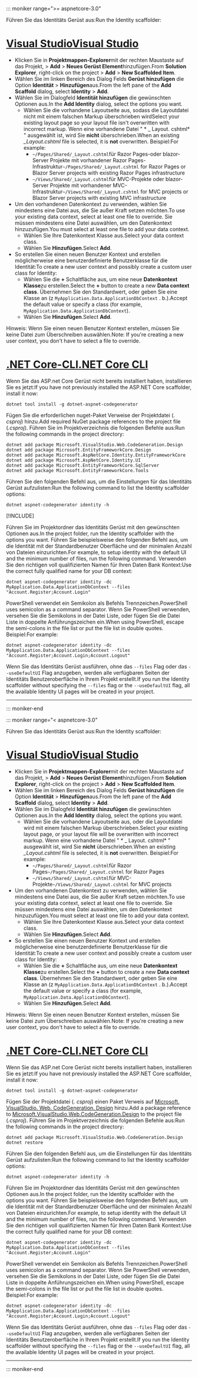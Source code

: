 ::: moniker range=">= aspnetcore-3.0"

<span data-ttu-id="47d03-101">Führen Sie das Identitäts Gerüst aus:</span><span class="sxs-lookup"><span data-stu-id="47d03-101">Run the Identity scaffolder:</span></span>

# <a name="visual-studio"></a>[<span data-ttu-id="47d03-102">Visual Studio</span><span class="sxs-lookup"><span data-stu-id="47d03-102">Visual Studio</span></span>](#tab/visual-studio)

* <span data-ttu-id="47d03-103">Klicken Sie in **Projektmappen-Explorer**mit der rechten Maustaste auf das Projekt, > **Add** > **Neues Gerüst Element**hinzufügen.</span><span class="sxs-lookup"><span data-stu-id="47d03-103">From **Solution Explorer**, right-click on the project > **Add** > **New Scaffolded Item**.</span></span>
* <span data-ttu-id="47d03-104">Wählen Sie im linken Bereich des Dialog Felds **Gerüst hinzufügen** die Option **Identität** > **Hinzufügen**aus.</span><span class="sxs-lookup"><span data-stu-id="47d03-104">From the left pane of the **Add Scaffold** dialog, select **Identity** > **Add**.</span></span>
* <span data-ttu-id="47d03-105">Wählen Sie im Dialogfeld **Identität hinzufügen** die gewünschten Optionen aus.</span><span class="sxs-lookup"><span data-stu-id="47d03-105">In the **Add Identity** dialog, select the options you want.</span></span>
  * <span data-ttu-id="47d03-106">Wählen Sie die vorhandene Layoutseite aus, sodass die Layoutdatei nicht mit einem falschen Markup überschrieben wird</span><span class="sxs-lookup"><span data-stu-id="47d03-106">Select your existing layout page so your layout file isn't overwritten with incorrect markup.</span></span> <span data-ttu-id="47d03-107">Wenn eine vorhandene Datei " \* \_ Layout. cshtml\* " ausgewählt ist, wird Sie **nicht** überschrieben.</span><span class="sxs-lookup"><span data-stu-id="47d03-107">When an existing *\_Layout.cshtml* file is selected, it is **not** overwritten.</span></span> <span data-ttu-id="47d03-108">Beispiel:</span><span class="sxs-lookup"><span data-stu-id="47d03-108">For example:</span></span>
    * <span data-ttu-id="47d03-109">`~/Pages/Shared/_Layout.cshtml`für Razor Pages-oder blazor-Server Projekte mit vorhandener Razor Pages-Infrastruktur</span><span class="sxs-lookup"><span data-stu-id="47d03-109">`~/Pages/Shared/_Layout.cshtml` for Razor Pages or Blazor Server projects with existing Razor Pages infrastructure</span></span>
    * <span data-ttu-id="47d03-110">`~/Views/Shared/_Layout.cshtml`für MVC-Projekte oder blazor-Server Projekte mit vorhandener MVC-Infrastruktur</span><span class="sxs-lookup"><span data-stu-id="47d03-110">`~/Views/Shared/_Layout.cshtml` for MVC projects or Blazor Server projects with existing MVC infrastructure</span></span>
* <span data-ttu-id="47d03-111">Um den vorhandenen Datenkontext zu verwenden, wählen Sie mindestens eine Datei aus, die Sie außer Kraft setzen möchten.</span><span class="sxs-lookup"><span data-stu-id="47d03-111">To use your existing data context, select at least one file to override.</span></span> <span data-ttu-id="47d03-112">Sie müssen mindestens eine Datei auswählen, um den Datenkontext hinzuzufügen.</span><span class="sxs-lookup"><span data-stu-id="47d03-112">You must select at least one file to add your data context.</span></span>
  * <span data-ttu-id="47d03-113">Wählen Sie Ihre Datenkontext Klasse aus.</span><span class="sxs-lookup"><span data-stu-id="47d03-113">Select your data context class.</span></span>
  * <span data-ttu-id="47d03-114">Wählen Sie **Hinzufügen**.</span><span class="sxs-lookup"><span data-stu-id="47d03-114">Select **Add**.</span></span>
* <span data-ttu-id="47d03-115">So erstellen Sie einen neuen Benutzer Kontext und erstellen möglicherweise eine benutzerdefinierte Benutzerklasse für die Identität:</span><span class="sxs-lookup"><span data-stu-id="47d03-115">To create a new user context and possibly create a custom user class for Identity:</span></span>
  * <span data-ttu-id="47d03-116">Wählen Sie die **+** Schaltfläche aus, um eine neue **Datenkontext Klasse**zu erstellen.</span><span class="sxs-lookup"><span data-stu-id="47d03-116">Select the **+** button to create a new **Data context class**.</span></span> <span data-ttu-id="47d03-117">Übernehmen Sie den Standardwert, oder geben Sie eine Klasse an (z `MyApplication.Data.ApplicationDbContext` . b.).</span><span class="sxs-lookup"><span data-stu-id="47d03-117">Accept the default value or specify a class (for example, `MyApplication.Data.ApplicationDbContext`).</span></span>
  * <span data-ttu-id="47d03-118">Wählen Sie **Hinzufügen**.</span><span class="sxs-lookup"><span data-stu-id="47d03-118">Select **Add**.</span></span>

<span data-ttu-id="47d03-119">Hinweis: Wenn Sie einen neuen Benutzer Kontext erstellen, müssen Sie keine Datei zum Überschreiben auswählen.</span><span class="sxs-lookup"><span data-stu-id="47d03-119">Note: If you're creating a new user context, you don't have to select a file to override.</span></span>

# <a name="net-core-cli"></a>[<span data-ttu-id="47d03-120">.NET Core-CLI</span><span class="sxs-lookup"><span data-stu-id="47d03-120">.NET Core CLI</span></span>](#tab/netcore-cli)

<span data-ttu-id="47d03-121">Wenn Sie das ASP.net Core Gerüst nicht bereits installiert haben, installieren Sie es jetzt:</span><span class="sxs-lookup"><span data-stu-id="47d03-121">If you have not previously installed the ASP.NET Core scaffolder, install it now:</span></span>

```dotnetcli
dotnet tool install -g dotnet-aspnet-codegenerator
```

<span data-ttu-id="47d03-122">Fügen Sie die erforderlichen nuget-Paket Verweise der Projektdatei (*. csproj*) hinzu.</span><span class="sxs-lookup"><span data-stu-id="47d03-122">Add required NuGet package references to the project file (*.csproj*).</span></span> <span data-ttu-id="47d03-123">Führen Sie im Projektverzeichnis die folgenden Befehle aus:</span><span class="sxs-lookup"><span data-stu-id="47d03-123">Run the following commands in the project directory:</span></span>

```dotnetcli
dotnet add package Microsoft.VisualStudio.Web.CodeGeneration.Design
dotnet add package Microsoft.EntityFrameworkCore.Design
dotnet add package Microsoft.AspNetCore.Identity.EntityFrameworkCore
dotnet add package Microsoft.AspNetCore.Identity.UI
dotnet add package Microsoft.EntityFrameworkCore.SqlServer
dotnet add package Microsoft.EntityFrameworkCore.Tools
```

<span data-ttu-id="47d03-124">Führen Sie den folgenden Befehl aus, um die Einstellungen für das Identitäts Gerüst aufzulisten:</span><span class="sxs-lookup"><span data-stu-id="47d03-124">Run the following command to list the Identity scaffolder options:</span></span>

```dotnetcli
dotnet aspnet-codegenerator identity -h
```

[!INCLUDE[](~/includes/scaffoldTFM.md)]

<span data-ttu-id="47d03-125">Führen Sie im Projektordner das Identitäts Gerüst mit den gewünschten Optionen aus.</span><span class="sxs-lookup"><span data-stu-id="47d03-125">In the project folder, run the Identity scaffolder with the options you want.</span></span> <span data-ttu-id="47d03-126">Führen Sie beispielsweise den folgenden Befehl aus, um die Identität mit der Standardbenutzer Oberfläche und der minimalen Anzahl von Dateien einzurichten.</span><span class="sxs-lookup"><span data-stu-id="47d03-126">For example, to setup identity with the default UI and the minimum number of files, run the following command.</span></span> <span data-ttu-id="47d03-127">Verwenden Sie den richtigen voll qualifizierten Namen für Ihren Daten Bank Kontext:</span><span class="sxs-lookup"><span data-stu-id="47d03-127">Use the correct fully qualified name for your DB context:</span></span>

```dotnetcli
dotnet aspnet-codegenerator identity -dc MyApplication.Data.ApplicationDbContext --files "Account.Register;Account.Login"
```

<span data-ttu-id="47d03-128">PowerShell verwendet ein Semikolon als Befehls Trennzeichen.</span><span class="sxs-lookup"><span data-stu-id="47d03-128">PowerShell uses semicolon as a command separator.</span></span> <span data-ttu-id="47d03-129">Wenn Sie PowerShell verwenden, versehen Sie die Semikolons in der Datei Liste, oder fügen Sie die Datei Liste in doppelte Anführungszeichen ein.</span><span class="sxs-lookup"><span data-stu-id="47d03-129">When using PowerShell, escape the semi-colons in the file list or put the file list in double quotes.</span></span> <span data-ttu-id="47d03-130">Beispiel:</span><span class="sxs-lookup"><span data-stu-id="47d03-130">For example:</span></span>

```dotnetcli
dotnet aspnet-codegenerator identity -dc MyApplication.Data.ApplicationDbContext --files "Account.Register;Account.Login;Account.Logout"
```

<span data-ttu-id="47d03-131">Wenn Sie das Identitäts Gerüst ausführen, ohne das `--files` Flag oder das `--useDefaultUI` Flag anzugeben, werden alle verfügbaren Seiten der Identitäts Benutzeroberfläche in Ihrem Projekt erstellt.</span><span class="sxs-lookup"><span data-stu-id="47d03-131">If you run the Identity scaffolder without specifying the `--files` flag or the `--useDefaultUI` flag, all the available Identity UI pages will be created in your project.</span></span>

---

::: moniker-end

::: moniker range="< aspnetcore-3.0"

<span data-ttu-id="47d03-132">Führen Sie das Identitäts Gerüst aus:</span><span class="sxs-lookup"><span data-stu-id="47d03-132">Run the Identity scaffolder:</span></span>

# <a name="visual-studio"></a>[<span data-ttu-id="47d03-133">Visual Studio</span><span class="sxs-lookup"><span data-stu-id="47d03-133">Visual Studio</span></span>](#tab/visual-studio)

* <span data-ttu-id="47d03-134">Klicken Sie in **Projektmappen-Explorer**mit der rechten Maustaste auf das Projekt, > **Add** > **Neues Gerüst Element**hinzufügen.</span><span class="sxs-lookup"><span data-stu-id="47d03-134">From **Solution Explorer**, right-click on the project > **Add** > **New Scaffolded Item**.</span></span>
* <span data-ttu-id="47d03-135">Wählen Sie im linken Bereich des Dialog Felds **Gerüst hinzufügen** die Option **Identität** > **Hinzufügen**aus.</span><span class="sxs-lookup"><span data-stu-id="47d03-135">From the left pane of the **Add Scaffold** dialog, select **Identity** > **Add**.</span></span>
* <span data-ttu-id="47d03-136">Wählen Sie im Dialogfeld **Identität hinzufügen** die gewünschten Optionen aus.</span><span class="sxs-lookup"><span data-stu-id="47d03-136">In the **Add Identity** dialog, select the options you want.</span></span>
  * <span data-ttu-id="47d03-137">Wählen Sie die vorhandene Layoutseite aus, oder die Layoutdatei wird mit einem falschen Markup überschrieben.</span><span class="sxs-lookup"><span data-stu-id="47d03-137">Select your existing layout page, or your layout file will be overwritten with incorrect markup.</span></span> <span data-ttu-id="47d03-138">Wenn eine vorhandene Datei " \* \_ Layout. cshtml\* " ausgewählt ist, wird Sie **nicht** überschrieben.</span><span class="sxs-lookup"><span data-stu-id="47d03-138">When an existing *\_Layout.cshtml* file is selected, it is **not** overwritten.</span></span> <span data-ttu-id="47d03-139">Beispiel:</span><span class="sxs-lookup"><span data-stu-id="47d03-139">For example:</span></span>
    * <span data-ttu-id="47d03-140">`~/Pages/Shared/_Layout.cshtml`für Razor Pages</span><span class="sxs-lookup"><span data-stu-id="47d03-140">`~/Pages/Shared/_Layout.cshtml` for Razor Pages</span></span>
    * <span data-ttu-id="47d03-141">`~/Views/Shared/_Layout.cshtml`für MVC-Projekte</span><span class="sxs-lookup"><span data-stu-id="47d03-141">`~/Views/Shared/_Layout.cshtml` for MVC projects</span></span>
* <span data-ttu-id="47d03-142">Um den vorhandenen Datenkontext zu verwenden, wählen Sie mindestens eine Datei aus, die Sie außer Kraft setzen möchten.</span><span class="sxs-lookup"><span data-stu-id="47d03-142">To use your existing data context, select at least one file to override.</span></span> <span data-ttu-id="47d03-143">Sie müssen mindestens eine Datei auswählen, um den Datenkontext hinzuzufügen.</span><span class="sxs-lookup"><span data-stu-id="47d03-143">You must select at least one file to add your data context.</span></span>
  * <span data-ttu-id="47d03-144">Wählen Sie Ihre Datenkontext Klasse aus.</span><span class="sxs-lookup"><span data-stu-id="47d03-144">Select your data context class.</span></span>
  * <span data-ttu-id="47d03-145">Wählen Sie **Hinzufügen**.</span><span class="sxs-lookup"><span data-stu-id="47d03-145">Select **Add**.</span></span>
* <span data-ttu-id="47d03-146">So erstellen Sie einen neuen Benutzer Kontext und erstellen möglicherweise eine benutzerdefinierte Benutzerklasse für die Identität:</span><span class="sxs-lookup"><span data-stu-id="47d03-146">To create a new user context and possibly create a custom user class for Identity:</span></span>
  * <span data-ttu-id="47d03-147">Wählen Sie die **+** Schaltfläche aus, um eine neue **Datenkontext Klasse**zu erstellen.</span><span class="sxs-lookup"><span data-stu-id="47d03-147">Select the **+** button to create a new **Data context class**.</span></span> <span data-ttu-id="47d03-148">Übernehmen Sie den Standardwert, oder geben Sie eine Klasse an (z `MyApplication.Data.ApplicationDbContext` . b.).</span><span class="sxs-lookup"><span data-stu-id="47d03-148">Accept the default value or specify a class (for example, `MyApplication.Data.ApplicationDbContext`).</span></span>
  * <span data-ttu-id="47d03-149">Wählen Sie **Hinzufügen**.</span><span class="sxs-lookup"><span data-stu-id="47d03-149">Select **Add**.</span></span>

<span data-ttu-id="47d03-150">Hinweis: Wenn Sie einen neuen Benutzer Kontext erstellen, müssen Sie keine Datei zum Überschreiben auswählen.</span><span class="sxs-lookup"><span data-stu-id="47d03-150">Note: If you're creating a new user context, you don't have to select a file to override.</span></span>

# <a name="net-core-cli"></a>[<span data-ttu-id="47d03-151">.NET Core-CLI</span><span class="sxs-lookup"><span data-stu-id="47d03-151">.NET Core CLI</span></span>](#tab/netcore-cli)

<span data-ttu-id="47d03-152">Wenn Sie das ASP.net Core Gerüst nicht bereits installiert haben, installieren Sie es jetzt:</span><span class="sxs-lookup"><span data-stu-id="47d03-152">If you have not previously installed the ASP.NET Core scaffolder, install it now:</span></span>

```dotnetcli
dotnet tool install -g dotnet-aspnet-codegenerator
```

<span data-ttu-id="47d03-153">Fügen Sie der Projektdatei (*. csproj*) einen Paket Verweis auf [Microsoft. VisualStudio. Web. CodeGeneration. Design](https://www.nuget.org/packages/Microsoft.VisualStudio.Web.CodeGeneration.Design/) hinzu.</span><span class="sxs-lookup"><span data-stu-id="47d03-153">Add a package reference to [Microsoft.VisualStudio.Web.CodeGeneration.Design](https://www.nuget.org/packages/Microsoft.VisualStudio.Web.CodeGeneration.Design/) to the project file (*.csproj*).</span></span> <span data-ttu-id="47d03-154">Führen Sie im Projektverzeichnis die folgenden Befehle aus:</span><span class="sxs-lookup"><span data-stu-id="47d03-154">Run the following commands in the project directory:</span></span>

```dotnetcli
dotnet add package Microsoft.VisualStudio.Web.CodeGeneration.Design
dotnet restore
```

<span data-ttu-id="47d03-155">Führen Sie den folgenden Befehl aus, um die Einstellungen für das Identitäts Gerüst aufzulisten:</span><span class="sxs-lookup"><span data-stu-id="47d03-155">Run the following command to list the Identity scaffolder options:</span></span>

```dotnetcli
dotnet aspnet-codegenerator identity -h
```

<span data-ttu-id="47d03-156">Führen Sie im Projektordner das Identitäts Gerüst mit den gewünschten Optionen aus.</span><span class="sxs-lookup"><span data-stu-id="47d03-156">In the project folder, run the Identity scaffolder with the options you want.</span></span> <span data-ttu-id="47d03-157">Führen Sie beispielsweise den folgenden Befehl aus, um die Identität mit der Standardbenutzer Oberfläche und der minimalen Anzahl von Dateien einzurichten.</span><span class="sxs-lookup"><span data-stu-id="47d03-157">For example, to setup identity with the default UI and the minimum number of files, run the following command.</span></span> <span data-ttu-id="47d03-158">Verwenden Sie den richtigen voll qualifizierten Namen für Ihren Daten Bank Kontext:</span><span class="sxs-lookup"><span data-stu-id="47d03-158">Use the correct fully qualified name for your DB context:</span></span>

```dotnetcli
dotnet aspnet-codegenerator identity -dc MyApplication.Data.ApplicationDbContext --files "Account.Register;Account.Login"
```

<span data-ttu-id="47d03-159">PowerShell verwendet ein Semikolon als Befehls Trennzeichen.</span><span class="sxs-lookup"><span data-stu-id="47d03-159">PowerShell uses semicolon as a command separator.</span></span> <span data-ttu-id="47d03-160">Wenn Sie PowerShell verwenden, versehen Sie die Semikolons in der Datei Liste, oder fügen Sie die Datei Liste in doppelte Anführungszeichen ein.</span><span class="sxs-lookup"><span data-stu-id="47d03-160">When using PowerShell, escape the semi-colons in the file list or put the file list in double quotes.</span></span> <span data-ttu-id="47d03-161">Beispiel:</span><span class="sxs-lookup"><span data-stu-id="47d03-161">For example:</span></span>

```dotnetcli
dotnet aspnet-codegenerator identity -dc MyApplication.Data.ApplicationDbContext --files "Account.Register;Account.Login;Account.Logout"
```

<span data-ttu-id="47d03-162">Wenn Sie das Identitäts Gerüst ausführen, ohne das `--files` Flag oder das `--useDefaultUI` Flag anzugeben, werden alle verfügbaren Seiten der Identitäts Benutzeroberfläche in Ihrem Projekt erstellt.</span><span class="sxs-lookup"><span data-stu-id="47d03-162">If you run the Identity scaffolder without specifying the `--files` flag or the `--useDefaultUI` flag, all the available Identity UI pages will be created in your project.</span></span>

---

::: moniker-end
